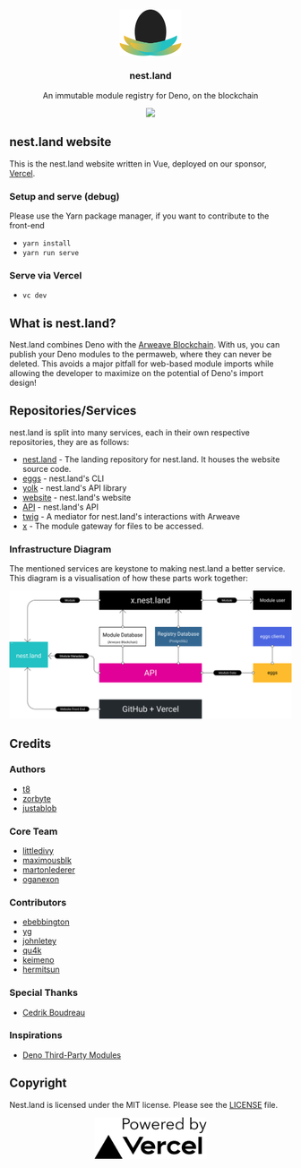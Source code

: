 <br />
<p align="center">
  <a href="https://nest.land/">
    <img src="../public/images/nest.land/logo_light.svg" alt="nest.land logo (light version)" width="110">
  </a>

  <h3 align="center">nest.land</h3>

  <p align="center">
    An immutable module registry for Deno, on the blockchain
 </p>
 <p align="center">
  <img src="https://opencollective.com/nestdotland/tiers/badge.svg" />
 </p>
</p>

<!-- markdownlint-disable first-line-heading -->
## nest.land website
<!-- markdownlint-enable first-line-heading -->
This is the nest.land website written in Vue, deployed on our sponsor, [Vercel](https://vercel.com?utm_source=nest-land).

### Setup and serve (debug)
Please use the Yarn package manager, if you want to contribute to the front-end
- `yarn install`
- `yarn run serve`

### Serve via Vercel
- `vc dev`  

## What is nest.land?

Nest.land combines Deno with the [Arweave Blockchain](https://www.arweave.org/). With us, you can publish your Deno modules to the permaweb, where they can never be deleted. This avoids a major pitfall for web-based module imports while allowing the developer to maximize on the potential of Deno's import design!

## Repositories/Services

nest.land is split into many services, each in their own respective repositories, they are as follows:

- [nest.land](https://github.com/nestdotland/nest.land) - The landing repository for nest.land.
  It houses the website source code.
- [eggs](https://github.com/nestdotland/eggs) - nest.land's CLI
- [yolk](https://github.com/nestdotland/yolk) - nest.land's API library
- [website](https://github.com/nestdotland/website) - nest.land's website
- [API](https://github.com/nestdotland/api) - nest.land's API
- [twig](https://github.com/nestdotland/twig) - A mediator for nest.land's interactions with Arweave
- [x](https://github.com/nestdotland/x) - The module gateway for files to be accessed.

### Infrastructure Diagram

The mentioned services are keystone to making nest.land a better service.
This diagram is a visualisation of how these parts work together:

![Diagram of nest.land infrastructure](../public/nest-diagram.svg)

## Credits

### Authors

- [t8](https://github.com/t8)
- [zorbyte](https://github.com/zorbyte)
- [justablob](https://github.com/justablob)

### Core Team

- [littledivy](https://github.com/littledivy)
- [maximousblk](https://github.com/maximousblk)
- [martonlederer](https://github.com/martonlederer)
- [oganexon](https://github.com/oganexon)

### Contributors

- [ebebbington](https://github.com/ebebbington)
- [yg](https://github.com/yg)
- [johnletey](https://github.com/johnletey)
- [qu4k](https://github.com/Qu4k)
- [keimeno](https://github.com/Keimeno)
- [hermitsun](https://github.com/HermitSun)

### Special Thanks

- [Cedrik Boudreau](https://github.com/cedriking)

### Inspirations

- [Deno Third-Party Modules](https://deno.land/x)


## Copyright

Nest.land is licensed under the MIT license. Please see the [LICENSE](../LICENSE) file.

 <p align="center">
  <a href="https://vercel.com?utm_source=nest-land">
    <img src="../public/images/vercel/powered_by_vercel.jpg" alt="Powered by Vercel" width="200">
  </a>
</p>
   
